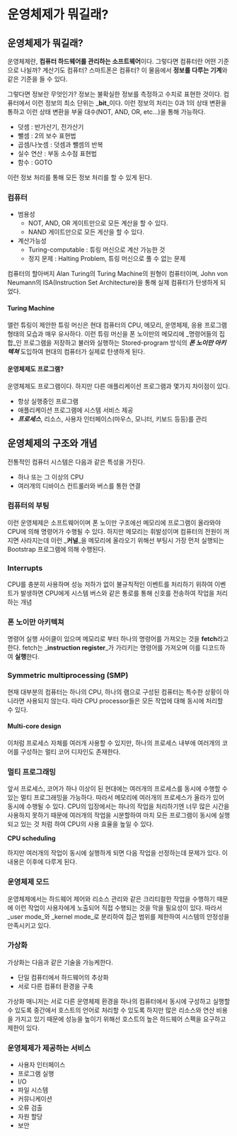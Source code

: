 # 운영체제가 뭐길래?

## 운영체제가 뭐길래?

운영체제란, **컴퓨터 하드웨어를 관리하는 소프트웨어**이다. 그렇다면 컴퓨터란 어떤 기준으로 나뉠까? 계산기도 컴퓨터? 스마트폰은 컴퓨터? 이 물음에서 **정보를 다루는 기계**와 같은 기준을 들 수 있다.

그렇다면 정보란 무엇인가? 정보는 불확실한 정보를 측정하고 수치로 표현한 것이다. 컴퓨터에서 이런 정보의 최소 단위는 _**bit**_이다. 이런 정보의 처리는 0과 1의 상태 변환을 통하고 이런 상태 변환을 부울 대수\(NOT, AND, OR, etc...\)을 통해 가능하다.

* 덧셈 : 반가산기, 전가산기
* 뺄셈 : 2의 보수 표현법
* 곱셈/나눗셈 : 덧셈과 뺄셈의 반복
* 실수 연산 : 부동 소수점 표현법
* 함수 : GOTO

이런 정보 처리를 통해 모든 정보 처리를 할 수 있게 된다.

### 컴퓨터

* 범용성
  * NOT, AND, OR 게이트만으로 모든 계산을 할 수 있다.
  * NAND 게이트만으로 모든 게산을 할 수 있다.
* 계산가능성
  * Turing-computable : 튜링 머신으로 계산 가능한 것
  * 정지 문제 : Halting Problem, 튜링 머신으로 풀 수 없는 문제

컴퓨터의 할아버지 Alan Turing의 Turing Machine의 원형이 컴퓨터이며, John von Neumann의 ISA\(Instruction Set Architecture\)을 통해 실제 컴퓨터가 탄생하게 되었다.

#### Turing Machine

앨런 튜링이 제안한 튜링 머신은 현대 컴퓨터의 CPU, 메모리, 운영체제, 응용 프로그램 형태의 모습과 매우 유사하다. 이런 튜링 머신을 폰 노이만의 메모리에 _명령어들의 집합_인 프로그램을 저장하고 불러와 실행하는 Stored-program 방식의 _**폰 노이만 아키텍쳐**_ 도입하여 현대의 컴퓨터가 실제로 탄생하게 된다.

#### 운영체제도 프로그램?

운영체제도 프로그램이다. 하지만 다른 애플리케이션 프로그램과 몇가지 차이점이 있다.

* 항상 실행중인 프로그램
* 애플리케이션 프로그램에 시스템 서비스 제공
* _**프로세스**_, 리소스, 사용자 인터페이스\(마우스, 모니터, 키보드 등등\)를 관리

## 운영체제의 구조와 개념

전통적인 컴퓨터 시스템은 다음과 같은 특성을 가진다.

* 하나 또는 그 이상의 CPU
* 여러개의 디바이스 컨트롤러와 버스를 통한 연결

### 컴퓨터의 부팅

이런 운영체제은 소프트웨어이며 폰 노이만 구조에선 메모리에 프로그램이 올라와야 CPU에 의해 명령어가 수행될 수 있다. 하지만 메모리는 휘발성이며 컴퓨터의 전원이 꺼지면 사라지는데 이런 _**커널**_을 메모리에 올라오기 위해선 부팅시 가장 먼저 실행되는 Bootstrap 프로그램에 의해 수행된다.

### Interrupts

CPU를 충분히 사용하며 성능 저하가 없이 불규칙적인 이벤트를 처리하기 위하여 이벤트가 발생하면 CPU에게 시스템 버스와 같은 통로를 통해 신호를 전송하여 작업을 처리하는 개념

### 폰 노이만 아키텍쳐

명령어 실행 사이클이 있으며 메모리로 부터 하나의 명령어를 가져오는 것을 **fetch**라고 한다. fetch는 _**instruction register**_가 가리키는 명령어를 가져오며 이를 디코드하여 **실행**한다.

### Symmetric multiprocessing \(SMP\)

현재 대부분의 컴퓨터는 하나의 CPU, 하나의 램으로 구성된 컴퓨터는 특수한 상황이 아니라면 사용되지 않는다. 따라 CPU processor들은 모든 작업에 대해 동시에 처리할 수 있다.

#### Multi-core design

이처럼 프로세스 자체를 여러개 사용할 수 있지만, 하나의 프로세스 내부에 여러개의 코어를 구성하는 멀티 코어 디자인도 존재한다.

### 멀티 프로그래밍

앞서 프로세스, 코어가 하나 이상이 된 현대에는 여러개의 프로세스를 동시에 수행할 수 있는 멀티 프로그래밍을 가능하다. 따라서 메모리에 여러개의 프로세스가 올라가 있어 동시에 수행될 수 있다. CPU의 입장에서는 하나의 작업을 처리하기엔 너무 많은 시간을 사용하지 못하기 때문에 여러개의 작업을 시분할하여 마치 모든 프로그램이 동시에 실행되고 있는 것 처럼 하여 CPU의 사용 효율을 높일 수 있다.

**CPU scheduling**

하지만 여러개의 작업이 동시에 실행하게 되면 다음 작업을 선정하는데 문제가 있다. 이 내용은 이후에 다루게 된다.

### 운영체제 모드

운영체제에서는 하드웨어 제어와 리소스 관리와 같은 크리티컬한 작업을 수행하기 때문에 이런 작업이 사용자에게 노출되어 직접 수행되는 것을 막을 필요성이 있다. 따라서 _user mode_와 _kernel mode_로 분리하여 접근 범위를 제한하여 시스템의 안정성을 만족시키고 있다.

### 가상화

가상화는 다음과 같은 기술을 가능케한다.

* 단일 컴퓨터에서 하드웨어의 추상화
* 서로 다른 컴퓨터 환경을 구축

가상화 매니저는 서로 다른 운영체제 환경을 하나의 컴퓨터에서 동시에 구성하고 실행할 수 있도록 중간에서 호스트의 언어로 처리할 수 있도록 하지만 많은 리소스와 연산 비용을 가지고 있기 때문에 성능을 높이기 위해선 호스트의 높은 하드웨어 스펙을 요구하고 제한이 있다.

### 운영체제가 제공하는 서비스

* 사용자 인터페이스
* 프로그램 실행
* I/O
* 파일 시스템
* 커뮤니케이션
* 오류 검출
* 자원 할당
* 보안

